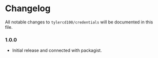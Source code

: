 # Changelog

All notable changes to `tylercd100/credentials` will be documented in this file.

### 1.0.0
- Initial release and connected with packagist.
